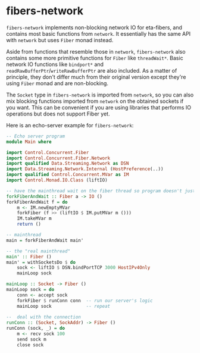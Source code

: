 # fibers-network

`fibers-network` implements non-blocking network IO for eta-fibers, and contains most basic functions from `network`. It essentially has the same API with `network` but uses `Fiber` monad instead.

Aside from functions that resemble those in `network`, `fibers-network` also contains some more primitive functions for `Fiber` like `threadWait*`. Basic network IO functions like `bindport*` and `readRawBufferPtr`/`writeRawBufferPtr` are also included. As a matter of principle, they don't differ much from their original version except they're using `Fiber` monad and are non-blocking.

The `Socket` type in `fibers-network` is imported from `network`, so you can also mix blocking functions imported from `network` on the obtained sockets if you want. This can be convenient if you are using libraries that performs IO operations but does not support Fiber yet.

Here is an echo-server example for `fibers-network`:

```haskell
-- Echo server program
module Main where

import Control.Concurrent.Fiber
import Control.Concurrent.Fiber.Network
import qualified Data.Streaming.Network as DSN
import Data.Streaming.Network.Internal (HostPreference(..))
import qualified Control.Concurrent.MVar as IM
import Control.Monad.IO.Class (liftIO)

-- have the mainthread wait on the fiber thread so program doesn't just terminate
forkFiberAndWait :: Fiber a -> IO ()
forkFiberAndWait f = do
    m <- IM.newEmptyMVar 
    forkFiber (f >> (liftIO $ IM.putMVar m ()))
    IM.takeMVar m
    return ()

-- mainthread
main = forkFiberAndWait main'

-- the "real mainthread"
main' :: Fiber ()
main' = withSocketsDo $ do
    sock <- liftIO $ DSN.bindPortTCP 3000 HostIPv4Only
    mainLoop sock

mainLoop :: Socket -> Fiber ()
mainLoop sock = do
    conn <- accept sock
    forkFiber $ runConn conn  -- run our server's logic
    mainLoop sock             -- repeat
 
--  deal with the connection
runConn :: (Socket, SockAddr) -> Fiber ()
runConn (sock, _) = do
    m <- recv sock 100
    send sock m
    close sock
```
